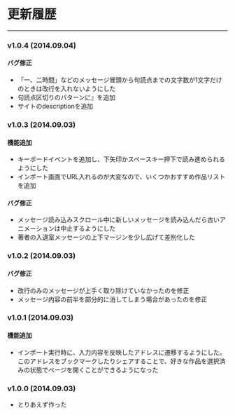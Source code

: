 # 更新履歴

----

### v1.0.4 (2014.09.04)

#### バグ修正

* 「一、二時間」などのメッセージ冒頭から句読点までの文字数が1文字だけのときは改行を入れないようにした
* 句読点区切りのパターンに』を追加
* サイトのdescriptionを追加


### v1.0.3 (2014.09.03)

#### 機能追加

* キーボードイベントを追加し、下矢印かスペースキー押下で読み進められるようにした
* インポート画面でURL入れるのが大変なので、いくつかおすすめ作品リストを追加

#### バグ修正

* メッセージ読み込みスクロール中に新しいメッセージを読み込んだら古いアニメーションは中止するようにした
* 著者の入退室メッセージの上下マージンを少し広げて差別化した


### v1.0.2 (2014.09.03)

#### バグ修正

* 改行のみのメッセージが上手く取り除けていなかったのを修正
* メッセージ内容の前半を部分的に消してしまう場合があったのを修正

### v1.0.1 (2014.09.03)

#### 機能追加

* インポート実行時に、入力内容を反映したアドレスに遷移するようにした。このアドレスをブックマークしたりシェアすることで、好きな作品を選択済みの状態でページを開くことができるようになった

### v1.0.0 (2014.09.03)

* とりあえず作った

